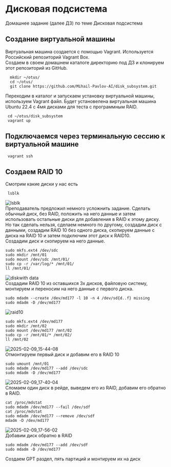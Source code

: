 # Дисковая подсистема
Домашнее задание (далее ДЗ) по теме Дисковая подсистема
## Создание виртуальной машины
Виртуальная машина создается с помощью Vagrant. Используется Российский репозиторий Vagrant Box.  
Создаем в своем домашнем каталоге директорию под ДЗ и клонируем этот репозиторий из GitHub.
```
  mkdir ~/otus/
  cd ~/otus/
  git clone https://github.com/Mihail-Pavlov-AI/disk_subsystem.git
```
Переходим в каталог и запускаем установку виртуальной машины, используем Vagrant файл. Будет установелена виртуальная машина Ubuntu 22.4 с 4мя дисками для теста с программным RAID.
```
 cd ~/otus/disk_subsystem
 vagrant up 
```
## Подключаемся через терминальную сессию к виртуальной машине
```
 vagrant ssh 
```  
## Создаем RAID 10  
Смотрим какие диски у нас есть
```
 lsblk  
```
![lsblk](https://github.com/user-attachments/assets/7442d072-7f62-4554-920b-ba7fc88669b7)  
Преподаватель предложил немного усложнить задание. Сделать обычный диск, без RAID, положить на него данные и затем использовать остальные диски для добавления в RAID к этому диску. Но так сделать нельзя, сделаем немного по другому, создадим диск с данными, создадим RAID 10 без одного диска, скопируем данные с диска на RAID 10 и затем подключим этот диск к RAID10.  
Создадим диск и скопируем на него данные.  
```
sudo mkfs.ext4 /dev/sdc
sudo mkdir /mnt/01
sudo mount /dev/sdc /mnt/01/
sudo cp -r /var/log/* /mnt/01/
ll /mnt/01/
```
![diskwith data](https://github.com/user-attachments/assets/f520cbd2-44f1-4dfb-912b-4753b8895f95)  
Создадим RAID 10 из оставшихся 3х дисков, файловую систему, монтируем и переносим на него данные с первого диска.  
```
sudo mdadm --create /dev/md177 -l 10 -n 4 /dev/sd{d..f} missing
sudo mdadm -D /dev/md177
```
![raid10](https://github.com/user-attachments/assets/231ee3da-c76f-4473-9d64-62a16753576b)  
```
sudo mkfs.ext4 /dev/md177
sudo mkdir /mnt/02
sudo mount /dev/md177 /mnt/02
sudo cp -r /mnt/01/* /mnt/02/
ll /mnt/02
```
![2025-02-09_15-44-08](https://github.com/user-attachments/assets/4add38d4-6e7e-4cfe-87d6-6ba1463b23cf)  
Отмонтируем первый диск и добавим его в RAID 10
```
sudo umount /mnt/01
sudo mdadm /dev/md177 --add /dev/sdc
sudo mdadm -D /dev/md177
```
![2025-02-09_17-40-04](https://github.com/user-attachments/assets/8849dc82-ffa6-4729-8074-e3efc9819d67)  
Сломаем один диск в рейде, выведем его из RAID, добавим его обратно в RAID.  
```
cat /proc/mdstat
sudo mdadm /dev/md177 --fail /dev/sdf
cat /proc/mdstat
sudo mdadm /dev/md177 --remove /dev/sdf
mdadm -D /dev/md177
```
![2025-02-09_17-56-02](https://github.com/user-attachments/assets/3b576f74-d775-4342-ae0d-78f9d94e3793)  
Добавим диск обратно в RAID
```
sudo mdadm /dev/md177 --add /dev/sdf
sudo mdadm -D /dev/md177
```

Создаем GPT раздел, пять партиций и монтируем их на диск  




